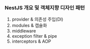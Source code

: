 ### NestJS 개요 및 객체지향 디자인 패턴
1. provider & 의존성 주입(DI)
2. modules & 캡슐화
3. middleware
4. exception filter & pipe
5. interceptors & AOP